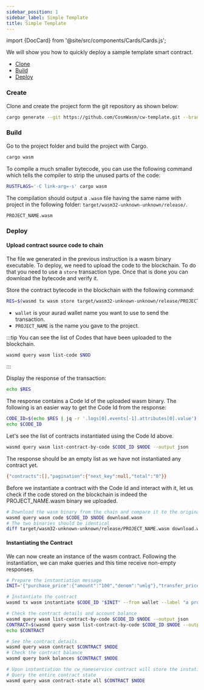 ```yaml
---
sidebar_position: 1
sidebar_label: Simple Template
title: Simple Template
---
```

import {DocCard} from '@site/src/components/Cards/Cards.js';

<DocCard>
  <p>
    We will show you how to quickly deploy a sample template smart contract.
  </p>
  <ul>
    <li><a href="#clone">Clone</a></li>
    <li><a href="#build">Build</a></li>
    <li><a href="#deploy">Deploy</a></li>
  </ul>
</DocCard>

### Create 
Clone and create the project form the git repository as shown below:
```bash
cargo generate --git https://github.com/CosmWasm/cw-template.git --branch 1.0-minimal --name PROJECT_NAME
```

### Build 
Go to the project folder and build the project with Cargo.
```bash
cargo wasm
```

To compile a much smaller bytecode, you can use the following command which tells the compiler to strip the unused parts of the code:
```bash
RUSTFLAGS='-C link-arg=-s' cargo wasm
```

The compilation should output a `.wasm` file having the same name with project in the following folder: `target/wasm32-unknown-unknown/release/`.
```
PROJECT_NAME.wasm
```

### Deploy
#### Upload contract source code to chain
The file we generated in the previous instruction is a wasm binary executable. To deploy, we need to upload the code to the blockchain. To do that you need to use a `store` transaction type. Once that is done you can download the bytecode and verify it.

Store the contract bytecode in the blockchain with the following command:
```bash
RES=$(wasmd tx wasm store target/wasm32-unknown-unknown/release/PROJECT_NAME.wasm --from wallet $TXFLAG -y --output json -b block)
```

* `wallet` is your aurad wallet name you want to use to send the transaction.
* `PROJECT_NAME` is the name you gave to the project.

:::tip
You can see the list of Codes that have been uploaded to the blockchain.
```bash
wasmd query wasm list-code $NOD
```
:::

Display the response of the transaction:
```bash
echo $RES
```

The response contains a Code Id of the uploaded wasm binary. The following is an easier way to get the Code Id from the response:
```bash
CODE_ID=$(echo $RES | jq -r '.logs[0].events[-1].attributes[0].value')
echo $CODE_ID
```

Let's see the list of contracts instantiated using the Code Id above.
```bash
wasmd query wasm list-contract-by-code $CODE_ID $NODE --output json
```

The response should be an empty list as we have not instantiated any contract yet.
```bash
{"contracts":[],"pagination":{"next_key":null,"total":"0"}}
```

Before we instantiate a contract with the Code Id and interact with it, let us check if the code stored on the blockchain is indeed the PROJECT_NAME.wasm binary we uploaded.
```bash
# Download the wasm binary from the chain and compare it to the original one
wasmd query wasm code $CODE_ID $NODE download.wasm
# The two binaries should be identical
diff target/wasm32-unknown-unknown/release/PROJECT_NAME.wasm download.wasm
```

#### Instantiating the Contract
We can now create an instance of the wasm contract. Following the instantiation, we can make queries and this time receive non-empty responses.
```bash
# Prepare the instantiation message
INIT='{"purchase_price":{"amount":"100","denom":"umlg"},"transfer_price":{"amount":"999","denom":"umlg"}}'

# Instantiate the contract
wasmd tx wasm instantiate $CODE_ID "$INIT" --from wallet --label "a project label" $TXFLAG -y --no-admin

# Check the contract details and account balance
wasmd query wasm list-contract-by-code $CODE_ID $NODE --output json
CONTRACT=$(wasmd query wasm list-contract-by-code $CODE_ID $NODE --output json | jq -r '.contracts[-1]')
echo $CONTRACT

# See the contract details
wasmd query wasm contract $CONTRACT $NODE
# Check the contract balance
wasmd query bank balances $CONTRACT $NODE

# Upon instantiation the cw_nameservice contract will store the instatiation message data in the contract's storage with the storage key "config".
# Query the entire contract state
wasmd query wasm contract-state all $CONTRACT $NODE